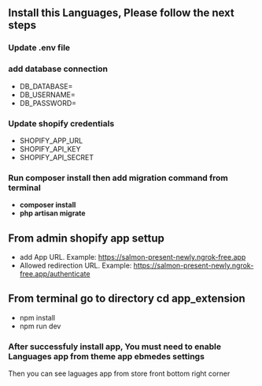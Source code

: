 ## Install this Languages, Please follow the next steps

### Update .env file

### add database connection
- DB_DATABASE=
- DB_USERNAME=
- DB_PASSWORD=

### Update shopify credentials
- SHOPIFY_APP_URL
- SHOPIFY_API_KEY
- SHOPIFY_API_SECRET

### Run composer install then add migration command from terminal

- **composer install**
- **php artisan migrate**

## From admin shopify app settup

- add App URL. Example: https://salmon-present-newly.ngrok-free.app
- Allowed redirection URL. Example: https://salmon-present-newly.ngrok-free.app/authenticate

## From terminal go to directory cd app_extension

- npm install
- npm run dev

### After successfuly install app, You must need to enable Languages app from theme app ebmedes settings
Then you can see laguages app from store front bottom right corner
